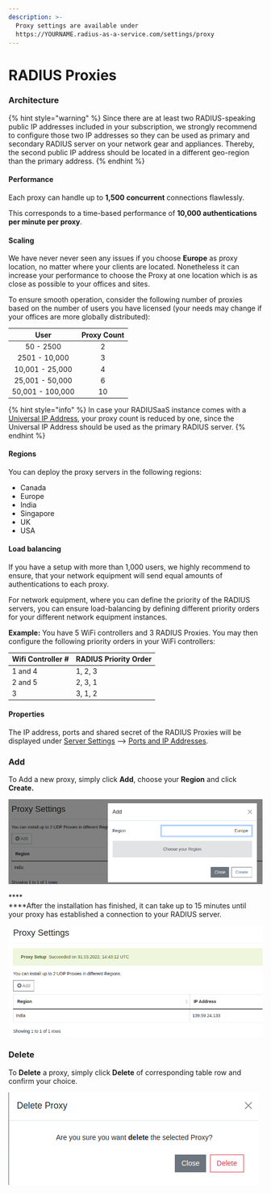 ```yaml
---
description: >-
  Proxy settings are available under
  https://YOURNAME.radius-as-a-service.com/settings/proxy
---
```


# RADIUS Proxies

### Architecture

{% hint style="warning" %}
Since there are at least two RADIUS-speaking public IP addresses included in your subscription, we strongly recommend to configure those two IP addresses so they can be used as primary and secondary RADIUS server on your network gear and appliances. Thereby, the second public IP address should be located in a different geo-region than the primary address.
{% endhint %}

#### Performance

Each proxy can handle up to **1,500** **concurrent** connections flawlessly.&#x20;

This corresponds to a time-based performance of **10,000 authentications per minute per proxy**.

#### Scaling

We have never never seen any issues if you choose **Europe** as proxy location, no matter where your clients are located. Nonetheless it can increase your performance to choose the Proxy at one location which is as close as possible to your offices and sites.

To ensure smooth operation, consider the following number of proxies based on the number of users you have licensed (your needs may change if your offices are more globally distributed):

|       User       | Proxy Count |
| :--------------: | :---------: |
|     50 - 2500    |      2      |
|   2501 - 10,000  |      3      |
|  10,001 - 25,000 |      4      |
|  25,001 - 50,000 |      6      |
| 50,001 - 100,000 |      10     |

{% hint style="info" %}
In case your RADIUSaaS instance comes with a [Universal IP Address](settings-server/ports-and-ip-addresses.md#universal-ip-address-tcp-+-udp), your proxy count is reduced by one, since the Universal IP Address should be used as the primary RADIUS server.
{% endhint %}

#### Regions

You can deploy the proxy servers in the following regions:

* Canada
* Europe
* India
* Singapore
* UK
* USA

#### Load balancing

If you have a setup with more than 1,000 users, we highly recommend to ensure, that your network equipment will send equal amounts of authentications to each proxy.

For network equipment, where you can define the priority of the RADIUS servers, you can ensure load-balancing by defining different priority orders for your different network equipment instances.

**Example:** You have 5 WiFi controllers and 3 RADIUS Proxies. You may then configure the following priority orders in your WiFi controllers:

| Wifi Controller # | RADIUS Priority Order |
| ----------------- | --------------------- |
| 1 and 4           | 1, 2, 3               |
| 2 and 5           | 2, 3, 1               |
| 3                 | 3, 1, 2               |

#### Properties

The IP address, ports and shared secret of the RADIUS Proxies will be displayed under [Server Settings](settings-server/) --> [Ports and IP Addresses](settings-server/ports-and-ip-addresses.md).

### Add&#x20;

To Add a new proxy, simply click **Add**, choose your **Region** and click **Create.**&#x20;

![](<../../.gitbook/assets/image (76) (1) (1).png>)

****\
****After the installation has finished, it can take up to 15 minutes until your proxy has established a connection to your RADIUS server.

![](<../../.gitbook/assets/image (66) (1).png>)



### Delete

To **Delete** a proxy, simply click **Delete** of corresponding table row and confirm your choice.&#x20;

![](<../../.gitbook/assets/image (72) (1).png>)
